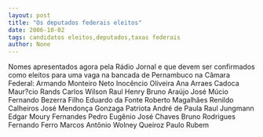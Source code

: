```yaml
---
layout: post
title: "Os deputados federais eleitos"
date: 2006-10-02
tags: candidatos eleitos,deputados,taxas federais
author: None
---
```

Nomes apresentados agora pela Rádio Jornal e que devem ser confirmados como eleitos para uma vaga na bancada de Pernambuco na Câmara Federal:
Armando Monteiro Neto
Inocêncio Oliveira
Ana Arraes
Cadoca
Maur?cio Rands
Carlos Wilson
Raul Henry
Bruno Araújo
José Múcio
Fernando Bezerra Filho
Eduardo da Fonte
Roberto Magalhães
Renildo Calheiros
José Mendonça
Gonzaga Patriota
André de Paula
Raul Jungmann
Edgar Moury Fernandes
Pedro Eugênio
José Chaves
Bruno Rodrigues
Fernando Ferro
Marcos Antônio
Wolney Queiroz
Paulo Rubem 